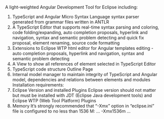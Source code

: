 A light-weighted Angular Development Tool for Eclipse including:
1. TypeScript and Angular Micro Syntax Language syntax parser generated from grammar files written in ANTLR
2. A TypeScript Editor that supports real-time syntax parsing and coloring, code folding/expanding, auto completion proposals, hyperlink and navigation, syntax and semantic problem detecting and quick fix proposal, element renaming, source code formatting
3. Extensions to Eclipse WTP html editor for Angular templates editing - auto completion proposals, hyperlink and navigation, syntax and semantic problem detecting
4. A View to show all references of element selected in TypeScript Editor
5. TypeScript code structure Outline Page
6. Internal model manager to maintain integrity of TypeScript and Angular model, dependencies and relations between elements and modules
Installation requirements:
1.	Eclipse Version and installed Plugins
Eclipse version should not matter but must be installed with JDT (Eclipse Java development tools) and Eclipse WTP (Web Tool Platform) Plugins
2.	Memory
It’s strongly recommended that “-Xmx” option in “eclipse.ini” file is configured to no less than 1536 M:
…
-Xmx1536m
…
